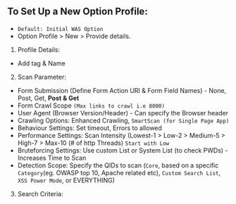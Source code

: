 ## To Set Up a New Option Profile:
-  `Default: Initial WAS Option`
- Option Profile > New > Provide details.

1. Profile Details:
- Add tag & Name


2. Scan Parameter:
- Form Submission (Define Form Action URI & Form Field Names) - None, Post, Get, **Post & Get**
- Form Crawl Scope `(Max links to crawl i.e 8000)`
- User Agent (Browser Version/Header) - Can specify the Browser header
- Crawling Options: Enhanced Crawling, `SmartScan (for Single Page App)`
- Behaviour Settings: Set timeout, Errors to allowed
- Performance Settings: Scan Intensity (Lowest-1 > Low-2 > Medium-5 > High-7 > Max-10 (# of http Threads) `Start with Low`
- Bruteforcing Settings: Use custom List or System List (to check PWDs) - Increases Time to Scan
- Detection Scope: Specify the QIDs to scan (`Core`, based on a specific `Category`(eg. OWASP top 10, Apache related etc), `Custom Search List`, `XSS Power Mode`, or EVERYTHING)

3. Search Criteria:






















